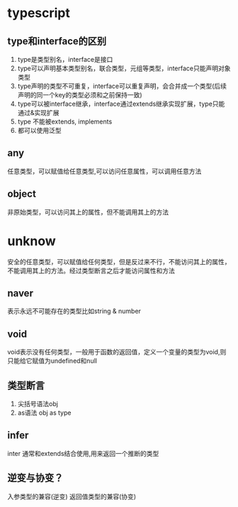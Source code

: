 # typescript

## type和interface的区别

1. type是类型别名，interface是接口
2. type可以声明基本类型别名，联合类型，元组等类型，interface只能声明对象类型
3. type声明的类型不可重复，interface可以重复声明，会合并成一个类型(后续声明的同一个key的类型必须和之前保持一致)
4. type可以被interface继承，interface通过extends继承实现扩展，type只能通过&实现扩展
5. type 不能被extends, implements
6. 都可以使用泛型


## any
任意类型，可以赋值给任意类型,可以访问任意属性，可以调用任意方法

## object

非原始类型，可以访问其上的属性，但不能调用其上的方法

# unknow
安全的任意类型，可以赋值给任何类型，但是反过来不行，不能访问其上的属性，不能调用其上的方法。经过类型断言之后才能访问属性和方法
## naver

表示永远不可能存在的类型比如string & number

## void

void表示没有任何类型，一般用于函数的返回值，定义一个变量的类型为void,则只能给它赋值为undefined和null


## 类型断言

1. 尖括号语法<type>obj
2. as语法 obj as type

## infer

inter 通常和extends结合使用,用来返回一个推断的类型

## 逆变与协变？
入参类型的兼容(逆变) 返回值类型的兼容(协变)